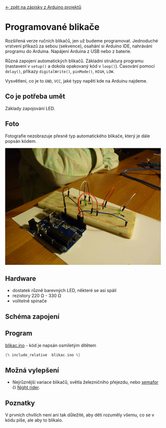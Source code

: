 [← zpět na zápisky z Arduino projektů](../index.md)

# Programované  blikače
Rozšířená verze ručních blikačů, jen už budeme programovat. Jednoduché vrstvení příkazů za sebou (sekvence), osahání si Arduino IDE, nahrávání programu do Arduina. Napájení Arduina z USB nebo z baterie.

Různá zapojení automatických blikačů. Základní struktura programu (nastavení v `setup()` a dokola opakovaný kód v `loop()`). Časování pomocí `delay()`, příkazy `digitalWrite()`, `pinMode()`, `HIGH`, `LOW`.

Vysvětlení, co je to `GND`, `VCC`, jaké typy napětí kde na Arduinu najdeme.

## Co je potřeba umět
Základy zapojování LED.

## Foto
Fotografie nezobrazuje přesně typ automatického blikače, který je dále popsán kódem.

![](P1360301.JPG)

## Hardware
* dostatek různě barevných LED, některé se asi spálí
* rezistory 220&nbsp;Ω - 330&nbsp;Ω
* volitelně spínače
## Schéma zapojení

## Program
[blikac.ino](blikac.ino) - kód je napsán osmiletým dítětem
``` c++
{% include_relative  blikac.ino %}
```

## Možná vylepšení
* Nejrůznější variace blikačů, světla železničního přejezdu, nebo [semafor](../semafor/semafor.md) či [Night rider](../night_rider/night_rider.md).

## Poznatky
V prvních chvílích není ani tak důležité, aby děti rozuměly všemu, co se v kódu píše, ale aby to blikalo.